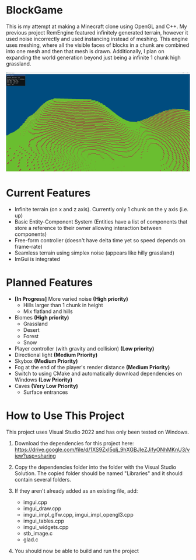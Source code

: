 # BlockGame
This is my attempt at making a Minecraft clone using OpenGL and C++. My previous project RemEngine featured infinitely generated  terrain, however it used noise incorrectly and used instancing instead of meshing. This engine uses meshing, where all the visible faces of blocks in a chunk are combined into one mesh and then that mesh is drawn. Additionally, I plan on expanding the world generation beyond just being a infinite 1 chunk high grassland.

![Screenshot of the game running on Windows](screenshot.png)

# Current Features
- Infinite terrain (on x and z axis). Currently only 1 chunk on the y axis (i.e. up)
- Basic Entity-Component System (Entities have a list of components that store a reference to their owner allowing interaction between components)
- Free-form controller (doesn't have delta time yet so speed depends on frame-rate)
- Seamless terrain using simplex noise (appears like hilly grassland)
- ImGui is integrated

# Planned Features
- **[In Progress]** More varied noise **(High priority)**
  - Hills larger than 1 chunk in height
  - Mix flatland and hills
- Biomes **(High priority)**
  - Grassland
  - Desert
  - Forest
  - Snow
- Player controller (with gravity and collision) **(Low priority)**
- Directional light **(Medium Priority)**
- Skybox **(Medium Priority)**
- Fog at the end of the player's render distance **(Medium Priority)**
- Switch to using CMake and automatically download dependencies on Windows **(Low Priority)**
- Caves **(Very Low Priority)**
  - Surface entrances

# How to Use This Project
This project uses Visual Studio 2022 and has only been tested on Windows.

1. Download the dependencies for this project here: https://drive.google.com/file/d/1XS9ZxI5qlj_9hXGBJIeZJifyONhMKnU3/view?usp=sharing<br>

2. Copy the dependencies folder into the folder with the Visual Studio Solution. The copied
folder should be named "Libraries" and it should contain several folders.

3. If they aren't already added as an existing file, add:
    - imgui.cpp
    - imgui_draw.cpp
    - imgui_impl_glfw.cpp, imgui_impl_opengl3.cpp
    - imgui_tables.cpp
    - imgui_widgets.cpp
    - stb_image.c
    - glad.c

4. You should now be able to build and run the project

